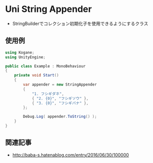 ﻿# Uni String Appender

* StringBuilderでコレクション初期化子を使用できるようにするクラス

## 使用例

```cs
using Kogane;
using UnityEngine;

public class Example : MonoBehaviour
{
	private void Start()
	{
		var appender = new StringAppender
		{
			"1. フシギダネ",
			{ "2. {0}", "フシギソウ" },
			{ "3. {0}", "フシギバナ" },
		};

		Debug.Log( appender.ToString() );
	}
}
```

## 関連記事

* http://baba-s.hatenablog.com/entry/2016/06/30/100000